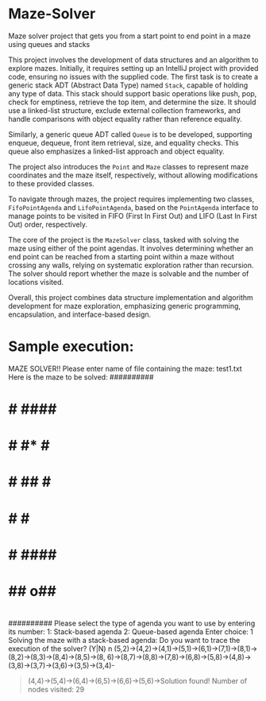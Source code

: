 # Maze-Solver
Maze solver project that gets you from a start point to end point in a maze using queues and stacks 

This project involves the development of data structures and an algorithm to explore mazes. Initially, it requires setting up an IntelliJ project with provided code, ensuring no issues with the supplied code. The first task is to create a generic stack ADT (Abstract Data Type) named `Stack`, capable of holding any type of data. This stack should support basic operations like push, pop, check for emptiness, retrieve the top item, and determine the size. It should use a linked-list structure, exclude external collection frameworks, and handle comparisons with object equality rather than reference equality.

Similarly, a generic queue ADT called `Queue` is to be developed, supporting enqueue, dequeue, front item retrieval, size, and equality checks. This queue also emphasizes a linked-list approach and object equality.

The project also introduces the `Point` and `Maze` classes to represent maze coordinates and the maze itself, respectively, without allowing modifications to these provided classes.

To navigate through mazes, the project requires implementing two classes, `FifoPointAgenda` and `LifoPointAgenda`, based on the `PointAgenda` interface to manage points to be visited in FIFO (First In First Out) and LIFO (Last In First Out) order, respectively.

The core of the project is the `MazeSolver` class, tasked with solving the maze using either of the point agendas. It involves determining whether an end point can be reached from a starting point within a maze without crossing any walls, relying on systematic exploration rather than recursion. The solver should report whether the maze is solvable and the number of locations visited.

Overall, this project combines data structure implementation and algorithm development for maze exploration, emphasizing generic programming, encapsulation, and interface-based design.

# Sample execution: 

MAZE SOLVER!! 
Please enter name of file containing the maze: test1.txt 
Here is the maze to be solved: 
########## 
# #      
# 
# # #### # 
# # #* # # 
# # ## # # 
# #    # # 
# # #### # 
# ## o## # 
#        
# 
########## 
Please select the type of agenda you want to use by entering its number: 
1: Stack-based agenda 
2: Queue-based agenda 
Enter choice: 1 
Solving the maze with a stack-based agenda: 
Do you want to trace the execution of the solver? (Y|N) 
n 
(5,2)->(4,2)->(4,1)->(5,1)->(6,1)->(7,1)->(8,1)->(8,2)->(8,3)->(8,4)->(8,5)->(8, 
6)->(8,7)->(8,8)->(7,8)->(6,8)->(5,8)->(4,8)->(3,8)->(3,7)->(3,6)->(3,5)->(3,4)- 
>(4,4)->(5,4)->(6,4)->(6,5)->(6,6)->(5,6)->Solution found! 
Number of nodes visited: 29


